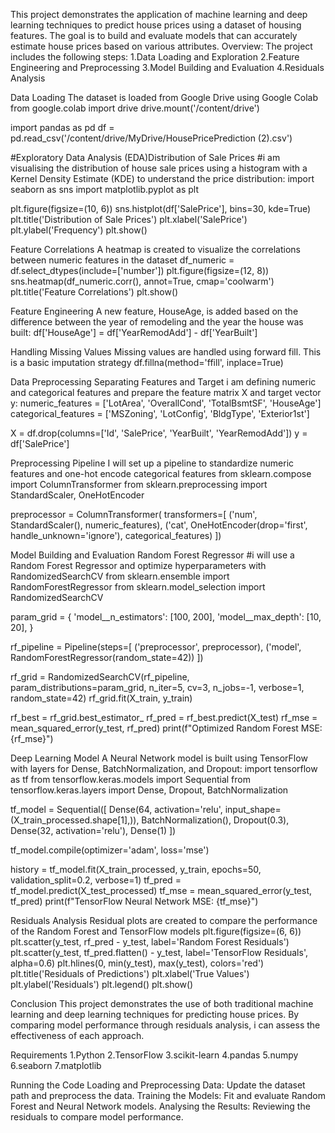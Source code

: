 This project demonstrates the application of machine learning and deep learning techniques to predict house prices using a dataset of housing features. The goal is to build and evaluate models that can accurately estimate house prices based on various attributes.
Overview:
The project includes the following steps:
1.Data Loading and Exploration
2.Feature Engineering and Preprocessing
3.Model Building and Evaluation
4.Residuals Analysis

Data Loading
The dataset is loaded from Google Drive using Google Colab
from google.colab import drive
drive.mount('/content/drive')

import pandas as pd
df = pd.read_csv('/content/drive/MyDrive/HousePricePrediction (2).csv')

#Exploratory Data Analysis (EDA)Distribution of Sale Prices
#i am visualising the distribution of house sale prices using a histogram with a Kernel Density Estimate (KDE) to understand the price distribution:
import seaborn as sns
import matplotlib.pyplot as plt

plt.figure(figsize=(10, 6))
sns.histplot(df['SalePrice'], bins=30, kde=True)
plt.title('Distribution of Sale Prices')
plt.xlabel('SalePrice')
plt.ylabel('Frequency')
plt.show()

Feature Correlations
A heatmap is created to visualize the correlations between numeric features in the dataset
df_numeric = df.select_dtypes(include=['number'])
plt.figure(figsize=(12, 8))
sns.heatmap(df_numeric.corr(), annot=True, cmap='coolwarm')
plt.title('Feature Correlations')
plt.show()

Feature Engineering
A new feature, HouseAge, is added based on the difference between the year of remodeling and the year the house was built:
df['HouseAge'] = df['YearRemodAdd'] - df['YearBuilt']

Handling Missing Values
Missing values are handled using forward fill. This is a basic imputation strategy
df.fillna(method='ffill', inplace=True)

Data Preprocessing
Separating Features and Target
i am defining numeric and categorical features and prepare the feature matrix X and target vector y:
numeric_features = ['LotArea', 'OverallCond', 'TotalBsmtSF', 'HouseAge']
categorical_features = ['MSZoning', 'LotConfig', 'BldgType', 'Exterior1st']

X = df.drop(columns=['Id', 'SalePrice', 'YearBuilt', 'YearRemodAdd'])
y = df['SalePrice']

Preprocessing Pipeline
I will set up a pipeline to standardize numeric features and one-hot encode categorical features
from sklearn.compose import ColumnTransformer
from sklearn.preprocessing import StandardScaler, OneHotEncoder

preprocessor = ColumnTransformer(
    transformers=[
        ('num', StandardScaler(), numeric_features),
        ('cat', OneHotEncoder(drop='first', handle_unknown='ignore'), categorical_features)
    ])

Model Building and Evaluation
Random Forest Regressor
#i will use a Random Forest Regressor and optimize hyperparameters with RandomizedSearchCV
from sklearn.ensemble import RandomForestRegressor
from sklearn.model_selection import RandomizedSearchCV

param_grid = {
    'model__n_estimators': [100, 200],
    'model__max_depth': [10, 20],
}

rf_pipeline = Pipeline(steps=[
    ('preprocessor', preprocessor),
    ('model', RandomForestRegressor(random_state=42))
])

rf_grid = RandomizedSearchCV(rf_pipeline, param_distributions=param_grid, n_iter=5, cv=3, n_jobs=-1, verbose=1, random_state=42)
rf_grid.fit(X_train, y_train)

rf_best = rf_grid.best_estimator_
rf_pred = rf_best.predict(X_test)
rf_mse = mean_squared_error(y_test, rf_pred)
print(f"Optimized Random Forest MSE: {rf_mse}")

Deep Learning Model
A Neural Network model is built using TensorFlow with layers for Dense, BatchNormalization, and Dropout:
import tensorflow as tf
from tensorflow.keras.models import Sequential
from tensorflow.keras.layers import Dense, Dropout, BatchNormalization

tf_model = Sequential([
    Dense(64, activation='relu', input_shape=(X_train_processed.shape[1],)),
    BatchNormalization(),
    Dropout(0.3),
    Dense(32, activation='relu'),
    Dense(1)
])

tf_model.compile(optimizer='adam', loss='mse')

history = tf_model.fit(X_train_processed, y_train, epochs=50, validation_split=0.2, verbose=1)
tf_pred = tf_model.predict(X_test_processed)
tf_mse = mean_squared_error(y_test, tf_pred)
print(f"TensorFlow Neural Network MSE: {tf_mse}")

Residuals Analysis
Residual plots are created to compare the performance of the Random Forest and TensorFlow models
plt.figure(figsize=(6, 6))
plt.scatter(y_test, rf_pred - y_test, label='Random Forest Residuals')
plt.scatter(y_test, tf_pred.flatten() - y_test, label='TensorFlow Residuals', alpha=0.6)
plt.hlines(0, min(y_test), max(y_test), colors='red')
plt.title('Residuals of Predictions')
plt.xlabel('True Values')
plt.ylabel('Residuals')
plt.legend()
plt.show()

Conclusion
This project demonstrates the use of both traditional machine learning and deep learning techniques for predicting house prices. By comparing model performance through residuals analysis, i can assess the effectiveness of each approach.

Requirements
1.Python 
2.TensorFlow
3.scikit-learn
4.pandas
5.numpy
6.seaborn
7.matplotlib

Running the Code
Loading and Preprocessing Data: Update the dataset path and preprocess the data.
Training the Models: Fit and evaluate Random Forest and Neural Network models.
Analysing the Results: Reviewing the residuals to compare model performance.
